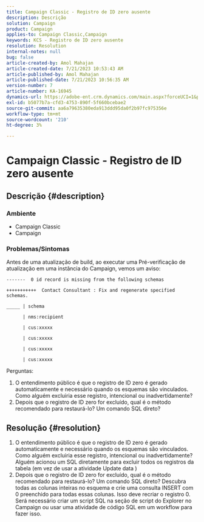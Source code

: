 ```yaml
---
title: Campaign Classic - Registro de ID zero ausente
description: Descrição
solution: Campaign
product: Campaign
applies-to: Campaign Classic,Campaign
keywords: KCS - Registro de ID zero ausente
resolution: Resolution
internal-notes: null
bug: false
article-created-by: Amol Mahajan
article-created-date: 7/21/2023 10:53:43 AM
article-published-by: Amol Mahajan
article-published-date: 7/21/2023 10:56:35 AM
version-number: 7
article-number: KA-16945
dynamics-url: https://adobe-ent.crm.dynamics.com/main.aspx?forceUCI=1&pagetype=entityrecord&etn=knowledgearticle&id=8593aad9-b427-ee11-9966-6045bd0067ea
exl-id: b5077b7a-cfd3-4753-890f-5f660bcebae2
source-git-commit: aa6a79635380eda913ddd95da0f2b97fc975356e
workflow-type: tm+mt
source-wordcount: '210'
ht-degree: 3%

---
```


# Campaign Classic - Registro de ID zero ausente

## Descrição {#description}


### <b>Ambiente</b>

- Campaign Classic
- Campaign




### <b>Problemas/Sintomas</b>

Antes de uma atualização de build, ao executar uma Pré-verificação de atualização em uma instância do Campaign, vemos um aviso:


```
-------  0 id record is missing from the following schemas

+++++++++++  Contact Consultant : Fix and regenerate specified schemas.

_____ | schema                   

      | nms:recipient            

      | cus:xxxxx     

      | cus:xxxxx         

      | cus:xxxxx        

      | cus:xxxxx
```


Perguntas:

1. O entendimento público é que o registro de ID zero é gerado automaticamente e necessário quando os esquemas são vinculados. Como alguém excluiria esse registro, intencional ou inadvertidamente?
2. Depois que o registro de ID zero for excluído, qual é o método recomendado para restaurá-lo? Um comando SQL direto?



## Resolução {#resolution}


1. O entendimento público é que o registro de ID zero é gerado automaticamente e necessário quando os esquemas são vinculados. Como alguém excluiria esse registro, intencional ou inadvertidamente? Alguém acionou um SQL diretamente para excluir todos os registros da tabela (em vez de usar a atividade Update data )
2. Depois que o registro de ID zero for excluído, qual é o método recomendado para restaurá-lo? Um comando SQL direto? Descubra todas as colunas inteiras no esquema e crie uma consulta INSERT com 0 preenchido para todas essas colunas. Isso deve recriar o registro 0. Será necessário criar um script SQL na seção de script do Explorer no Campaign ou usar uma atividade de código SQL em um workflow para fazer isso.
